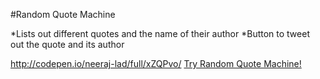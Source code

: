 #Random Quote Machine

*Lists out different quotes and the name of their author
*Button to tweet out the quote and its author

http://codepen.io/neeraj-lad/full/xZQPvo/
<a href="http://codepen.io/neeraj-lad/full/xZQPvo/" target="_blank">Try Random Quote Machine!</a>
